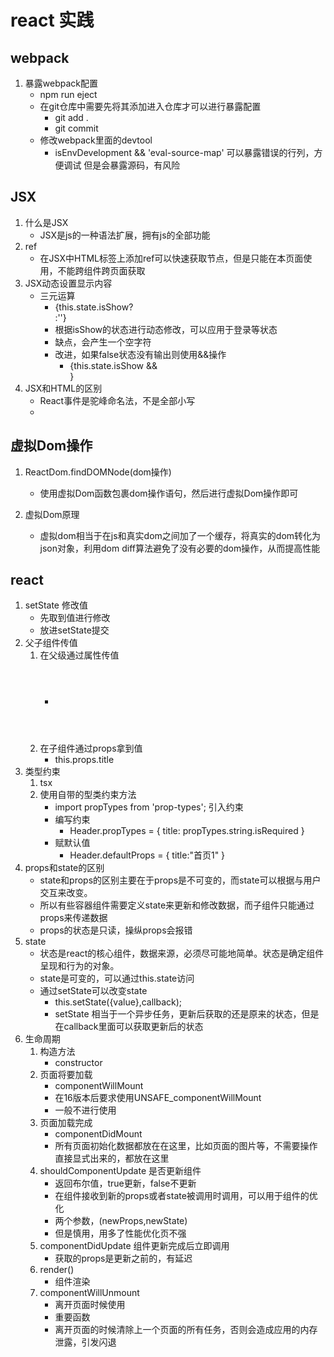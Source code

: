 # react 实践
## webpack
1. 暴露webpack配置
    - npm run eject
    - 在git仓库中需要先将其添加进入仓库才可以进行暴露配置
        - git add .
        - git commit
    - 修改webpack里面的devtool
        - isEnvDevelopment && 'eval-source-map'
        可以暴露错误的行列，方便调试
        但是会暴露源码，有风险

## JSX
1. 什么是JSX
    - JSX是js的一种语法扩展，拥有js的全部功能
2. ref
    - 在JSX中HTML标签上添加ref可以快速获取节点，但是只能在本页面使用，不能跨组件跨页面获取
3. JSX动态设置显示内容
    - 三元运算
        - {this.state.isShow?<div className="box"></div>:''}
        - 根据isShow的状态进行动态修改，可以应用于登录等状态
        - 缺点，会产生一个空字符
        - 改进，如果false状态没有输出则使用&&操作
            - {this.state.isShow && <div className="box"></div>}
4. JSX和HTML的区别
    - React事件是驼峰命名法，不是全部小写
    - 

## 虚拟Dom操作
1. ReactDom.findDOMNode(dom操作)
    - 使用虚拟Dom函数包裹dom操作语句，然后进行虚拟Dom操作即可

2. 虚拟Dom原理
    - 虚拟dom相当于在js和真实dom之间加了一个缓存，将真实的dom转化为json对象，利用dom diff算法避免了没有必要的dom操作，从而提高性能
    

## react
1. setState 修改值
    - 先取到值进行修改
    - 放进setState提交
2. 父子组件传值
    1. 在父级通过属性传值
        - <Header title="首页" />
    2. 在子组件通过props拿到值
        - this.props.title
3. 类型约束
    1. tsx
    2. 使用自带的型类约束方法
        - import propTypes from 'prop-types'; 引入约束
        - 编写约束
            - Header.propTypes = {
                    title: propTypes.string.isRequired
                }
        - 赋默认值
            - Header.defaultProps = {
                    title:"首页1"
                }
4. props和state的区别
    - state和props的区别主要在于props是不可变的，而state可以根据与用户交互来改变。
    - 所以有些容器组件需要定义state来更新和修改数据，而子组件只能通过props来传递数据
    - props的状态是只读，操纵props会报错
5. state
    - 状态是react的核心组件，数据来源，必须尽可能地简单。状态是确定组件呈现和行为的对象。
    - state是可变的，可以通过this.state访问
    - 通过setState可以改变state
        - this.setState({value},callback);
        - setState 相当于一个异步任务，更新后获取的还是原来的状态，但是在callback里面可以获取更新后的状态
6. 生命周期
    1. 构造方法
        - constructor
    2. 页面将要加载
        - componentWillMount
        - 在16版本后要求使用UNSAFE_componentWillMount
        - 一般不进行使用
    3. 页面加载完成
        - componentDidMount
        - 所有页面初始化数据都放在在这里，比如页面的图片等，不需要操作直接显式出来的，都放在这里
    4. shouldComponentUpdate 是否更新组件
        - 返回布尔值，true更新，false不更新
        - 在组件接收到新的props或者state被调用时调用，可以用于组件的优化
        - 两个参数，(newProps,newState)
        - 但是慎用，用多了性能优化页不强
    5. componentDidUpdate 组件更新完成后立即调用
        - 获取的props是更新之前的，有延迟
    6. render()
        - 组件渲染
    7. componentWillUnmount
        - 离开页面时候使用
        - 重要函数
        - 离开页面的时候清除上一个页面的所有任务，否则会造成应用的内存泄露，引发闪退